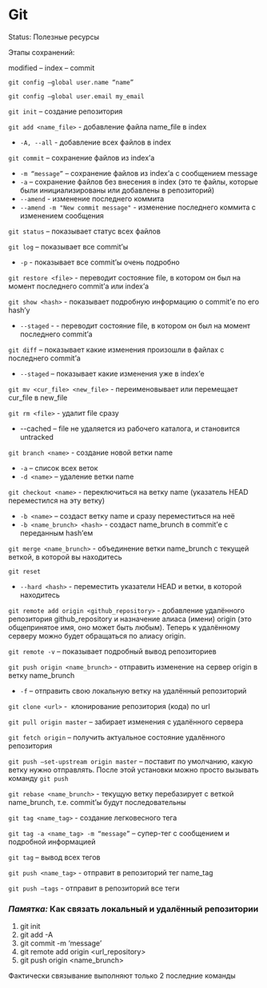 # Git

Status: Полезные ресурсы

Этапы сохранений:

modified – index – commit

`git config –global user.name “name”`

`git config –global user.email my_email`

`git init` – создание репозитория

`git add <name_file>` - добавление файла name_file в index

- `-A, --all` - добавление всех файлов в index

`git commit` – сохранение файлов из index’а

- `-m “message”` – сохранение файлов из index’а с сообщением message
- `-a` – сохранение файлов без внесения в index (это те файлы, которые были инициализированы или добавлены в репозиторий)
- `--amend` - изменение последнего коммита
- `--amend -m "New commit message"` - изменение последнего коммита c изменением сообщения

`git status` – показывает статус всех файлов

`git log` – показывает все commit’ы

- `-p` - показывает все commit’ы очень подробно

`git restore <file>` - переводит состояние file, в котором он был на момент последнего commit’а или index’а

`git show <hash>` - показывает подробную информацию о commit’е по его hash’у

- `--staged` - - переводит состояние file, в котором он был на момент последнего commit’а

`git diff` – показывает какие изменения произошли в файлах с последнего commit’а

- `--staged` – показывает какие изменения уже в index’е

`git mv <cur_file> <new_file>` - переименовывает или перемещает cur_file в new_file

`git rm <file>` - удалит file сразу

- --cached – file не удаляется из рабочего каталога, и становится untracked

`git branch <name>` - создание новой ветки name

- `-a` – список всех веток
- `-d <name>` – удаление ветки name

`git checkout <name>` - переключиться на ветку name (указатель HEAD переместился на эту ветку)

- `-b <name>` – создаст ветку name и сразу переместиться на неё
- `-b <name_brunch> <hash>` - создаст name_brunch в commit’е с переданным hash’ем

`git merge <name_brunch>` - объединение ветки name_brunch с текущей веткой, в которой вы находитесь

`git reset`

- `--hard <hash>` - переместить указатели HEAD и ветки, в которой находитесь

`git remote add origin <github_repository>` - добавление удалённого репозитория github_repository и назначение алиаса (имени) origin (это общепринятое имя, оно может быть любым). Теперь к удалённому серверу можно будет обращаться по алиасу origin.

`git remote -v` – показывает подробный вывод репозиториев

`git push origin <name_brunch>` - отправить изменение на сервер origin в ветку name_brunch

- `-f` – отправить свою локальную ветку на удалённый репозиторий

`git clone <url>` -  клонирование репозитория (кода) по url

`git pull origin master` – забирает изменения с удалённого сервера

`git fetch origin` – получить актуальное состояние удалённого репозитория

`git push –set-upstream origin master` – поставит по умолчанию, какую ветку нужно отправлять. После этой установки можно просто вызывать команду `git push`

`git rebase <name_brunch>` - текущую ветку перебазирует с веткой name_brunch, т.е. commit’ы будут последовательны

`git tag <name_tag>` - создание легковесного тега

`git tag -a <name_tag> -m “message”` – супер-тег с сообщением и подробной информацией

`git tag` – вывод всех тегов

`git push <name_tag>` - отправит в репозиторий тег name_tag

`git push –tags` - отправит в репозиторий все теги

### *Памятка:* Как связать локальный и удалённый репозитории

1. git init
2. git add -A
3. git commit -m ‘message’
4. git remote add origin <url_repository>
5. git push origin <name_brunch>

Фактически связывание выполняют только 2 последние команды
